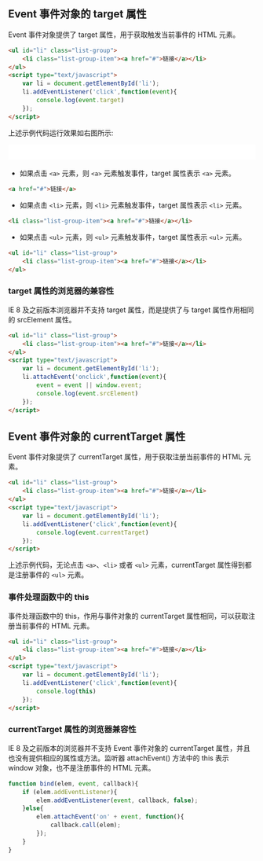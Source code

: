 ## Event 事件对象的 target 属性

Event 事件对象提供了 target 属性，用于获取触发当前事件的 HTML 元素。

```html
<ul id="li" class="list-group">
	<li class="list-group-item"><a href="#">链接</a></li>
</ul>
<script type="text/javascript">
	var li = document.getElementById('li');
	li.addEventListener('click',function(event){
		console.log(event.target)
	});
</script>
```

上述示例代码运行效果如右图所示:

![](images/chapter6/02.png)

- 如果点击 `<a>` 元素，则 `<a>` 元素触发事件，target 属性表示 `<a>` 元素。

```html
<a href="#">链接</a>
```

- 如果点击 `<li>` 元素，则 `<li>` 元素触发事件，target 属性表示 `<li>` 元素。

```html
<li class="list-group-item"><a href="#">链接</a></li>
```

- 如果点击 `<ul>` 元素，则 `<ul>` 元素触发事件，target 属性表示 `<ul>` 元素。

```html
<ul id="li" class="list-group">
	<li class="list-group-item"><a href="#">链接</a></li>
</ul>
```

### target 属性的浏览器的兼容性

IE 8 及之前版本浏览器并不支持 target 属性，而是提供了与 target 属性作用相同的 srcElement 属性。

```html
<ul id="li" class="list-group">
	<li class="list-group-item"><a href="#">链接</a></li>
</ul>
<script type="text/javascript">
	var li = document.getElementById('li');
	li.attachEvent('onclick',function(event){
		event = event || window.event;
		console.log(event.srcElement)
	});
</script>
```

## Event 事件对象的 currentTarget 属性

Event 事件对象提供了 currentTarget 属性，用于获取注册当前事件的 HTML 元素。

```html
<ul id="li" class="list-group">
	<li class="list-group-item"><a href="#">链接</a></li>
</ul>
<script type="text/javascript">
	var li = document.getElementById('li');
	li.addEventListener('click',function(event){
		console.log(event.currentTarget)
	});
</script>
```

上述示例代码，无论点击 `<a>`、`<li>` 或者 `<ul>` 元素，currentTarget 属性得到都是注册事件的 `<ul>` 元素。

### 事件处理函数中的 this

事件处理函数中的 this，作用与事件对象的 currentTarget 属性相同，可以获取注册当前事件的 HTML 元素。

```html
<ul id="li" class="list-group">
	<li class="list-group-item"><a href="#">链接</a></li>
</ul>
<script type="text/javascript">
	var li = document.getElementById('li');
	li.addEventListener('click',function(event){
		console.log(this)
	});
</script>
```

### currentTarget 属性的浏览器兼容性

IE 8 及之前版本的浏览器并不支持 Event 事件对象的 currentTarget 属性，并且也没有提供相应的属性或方法。监听器 attachEvent() 方法中的 this 表示 window 对象，也不是注册事件的 HTML 元素。

```javascript
function bind(elem, event, callback){
	if (elem.addEventListener){
		elem.addEventListener(event, callback, false);
	}else{
		elem.attachEvent('on' + event, function(){
			callback.call(elem);
		});
	}
}
```

